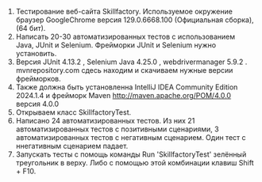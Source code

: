 1) Тестирование веб-сайта Skillfactory. Используемое окружение браузер GoogleChrome версия 129.0.6668.100 (Официальная сборка), (64 бит). 
2) Написать 20-30 автоматизированных тестов с использованием Java, JUnit и Selenium. Фрейморки JUnit и Selenium нужно установить. 
3) Версия JUnit 4.13.2 , Selenium Java 4.25.0 , webdrivermanager 5.9.2 . mvnrepository.com сдесь находим и скачиваем нужные версии фрейморков. 
4) Также должна быть установленна IntelliJ IDEA Community Edition 2024.1.4 и фрейморк Maven http://maven.apache.org/POM/4.0.0 версия 4.0.0
5) Открываем класс SkillfactoryTest.
6) Написано 24 автоматизированных тестов. Из них 21 автоматизированных тестов с позитивными сценариями, 3 автоматизированных тестов с негативным сценарием. Один тест с ннегативным сценарием падает. 
7) Запускать тесты с помощь команды Run 'SkillfactoryTest' зелённый треугольник в верху. Либо с помощью этой комбинации клавиш Shift + F10.
